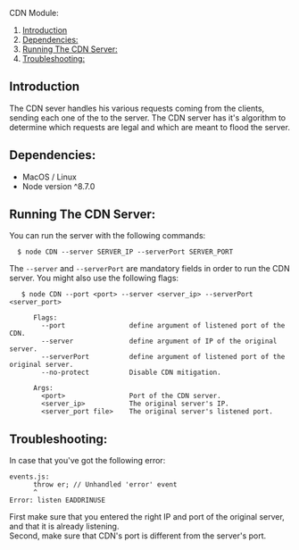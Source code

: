CDN Module:  
1. [Introduction](#introduction)  
2. [Dependencies:](#dependencies)  
3. [Running The CDN Server:](#running-the-cdn-server)
2. [Troubleshooting:](#troubleshooting)

## Introduction
The CDN sever handles his various requests coming from the clients, sending each one of the to the server. The CDN server has it's algorithm to determine which requests are legal and which are meant to flood the server.

## Dependencies:
* MacOS / Linux  
* Node version ^8.7.0  

## Running The CDN Server:
You can run the server with the following commands:
```
  $ node CDN --server SERVER_IP --serverPort SERVER_PORT
```

The `--server` and `--serverPort` are mandatory fields in order to run the CDN server.
You might also use the following flags:

```
   $ node CDN --port <port> --server <server_ip> --serverPort <server_port>
   
      Flags:
        --port                define argument of listened port of the CDN.
        --server              define argument of IP of the original server.
        --serverPort          define argument of listened port of the original server.
        --no-protect          Disable CDN mitigation.
        
      Args:
        <port>                Port of the CDN server.
        <server_ip>           The original server's IP.
        <server_port file>    The original server's listened port.
```
## Troubleshooting:
In case that you've got the following error:
```
events.js:
      throw er; // Unhandled 'error' event
      ^
Error: listen EADDRINUSE
```
First make sure that you entered the right IP and port of the original server, and that it is already listening.  
Second, make sure that CDN's port is different from the server's port.